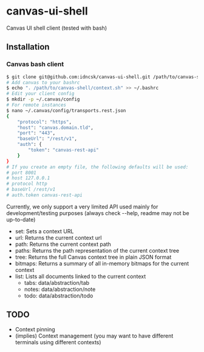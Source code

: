# canvas-ui-shell

Canvas UI shell client (tested with bash)

## Installation

### Canvas bash client

```bash
$ git clone git@github.com:idncsk/canvas-ui-shell.git /path/to/canvas-shell
# Add canvas to your bashrc
$ echo ". /path/to/canvas-shell/context.sh" >> ~/.bashrc
# Edit your client config
$ mkdir -p ~/.canvas/config
# For remote instances
$ nano ~/.canvas/config/transports.rest.json
{
    "protocol": "https",
    "host": "canvas.domain.tld",
    "port": "443",
    "baseUrl": "/rest/v1",
    "auth": {
        "token": "canvas-rest-api"
    }
}
# If you create an empty file, the following defaults will be used:
# port 8001
# host 127.0.0.1
# protocol http
# baseUrl /rest/v1
# auth.token canvas-rest-api
```

Currently, we only support a very limited API used mainly for development/testing purposes (always check --help, readme may not be up-to-date)

- set: Sets a context URL
- url: Returns the current context url
- path: Returns the current context path
- paths: Returns the path representation of the current context tree
- tree: Returns the full Canvas context tree in plain JSON format
- bitmaps: Returns a summary of all in-memory bitmaps for the current context
- list: Lists all documents linked to the current context    
  - tabs: data/abstraction/tab
  - notes: data/abstraction/note
  - todo: data/abstraction/todo

## TODO

- Context pinning
- (implies) Context management (you may want to have different terminals using different contexts)
